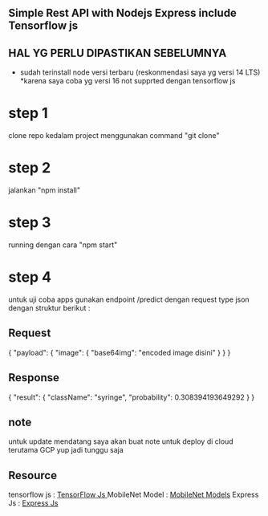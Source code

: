 ## Simple Rest API with Nodejs Express include Tensorflow js

## HAL YG PERLU DIPASTIKAN SEBELUMNYA

- sudah terinstall node versi terbaru (reskonmendasi saya yg versi 14 LTS) \*karena saya coba yg versi 16 not supprted dengan tensorflow js

# step 1

clone repo kedalam project menggunakan command "git clone"

# step 2

jalankan "npm install"

# step 3

running dengan cara "npm start"

# step 4

untuk uji coba apps gunakan endpoint /predict dengan request type json dengan struktur berikut :

## Request

{
"payload": {
"image": {
"base64img": "encoded image disini"
}
}
}

## Response

{
"result": {
"className": "syringe",
"probability": 0.308394193649292
}
}

## note

untuk update mendatang saya akan buat note untuk deploy di cloud terutama GCP yup jadi tunggu saja

## Resource

tensorflow js : <a href = "https://www.tensorflow.org/js/tutorials/setup">TensorFlow Js </a>
MobileNet Model : <a href = "https://github.com/tensorflow/tfjs-models"> MobileNet Models</a>
Express Js : <a href = "https://expressjs.com/en/starter/installing.html"> Express Js</a>
